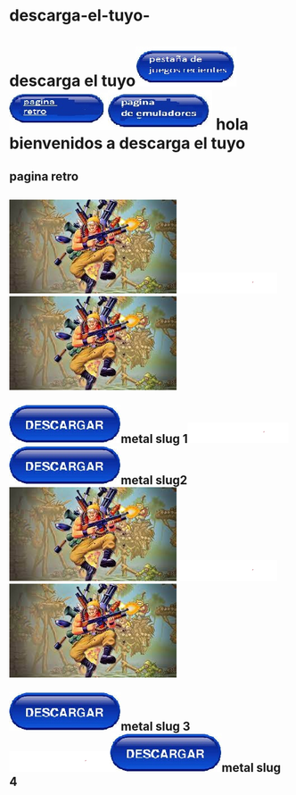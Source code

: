 # descarga-el-tuyo-<html>
<head>
<title>Descarga el tuyo
</title><h1>descarga el tuyo<img src="hola.jpg"><a href="https://carlis2.github.io/descarga-el-tuyo/"><img src="hola2.jpg"><a><img src="1.jpg"></a>
</head>


<body>hola bienvenidos a descarga el tuyo<p>
<h2>pagina retro<h2>
</p>


</p><img src="me.jpg"><img src="s.png"><img src="me.jpg"></p><a href="http://www.mediafire.com/file/1qylx6sq1yldn0u/Metal_Slug_1.rar/file"><p><img src="descarga.jpg"><a>metal slug 1<img src="s.png"><a><a href="http://www.mediafire.com/file/wf66y0mepmrp21q/Metal_Slug_2_By_GBMTutoriales.rar/file"><img src="descarga.jpg"><a>metal slug2</a>
</a>
<img src="me.jpg"><img src="s.png"><img src="me.jpg"></p><a href="https://www.mediafire.com/file/o19jpdz58knot9v/TANKMAN+PRERELEASE+by+KadeDe3v+-+Kade+Engine.rar/file"><p><img src="descarga.jpg"><a>metal slug 3<img src="s.png"><a><a href="https://mega.nz/file/OxplzQgI#AhwiZBn87BoO0lqlw6CBnTVQuBgsUhG90gtHSIYzpYs"><img src="descarga.jpg"><a>metal slug 4</a>
</a>


</body>



</html>
